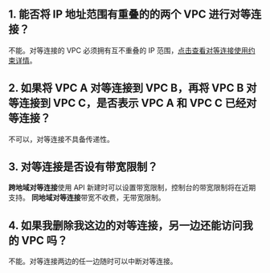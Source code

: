 ## 1. 能否将 IP 地址范围有重叠的的两个 VPC 进行对等连接？
不能。对等连接的 VPC 必须拥有互不重叠的 IP 范围，<a href="http://tce.fsphere.cn/doc/product/215/5000#.E4.BD.BF.E7.94.A8.E7.BA.A6.E6.9D.9F" target="_blank">点击查看对等连接使用约束详情</a>。

## 2. 如果将 VPC A 对等连接到 VPC B，再将 VPC B 对等连接到 VPC C，是否表示 VPC A 和 VPC C 已经对等连接？
不可以，对等连接不具备传递性。

## 3. 对等连接是否设有带宽限制？
**跨地域对等连接**使用 API 新建时可以设置带宽限制，控制台的带宽限制将在近期支持。
**同地域对等连接**带宽不收费，无带宽限制。

## 4. 如果我删除我这边的对等连接，另一边还能访问我的 VPC 吗？
不能。对等连接两边的任一边随时可以中断对等连接。